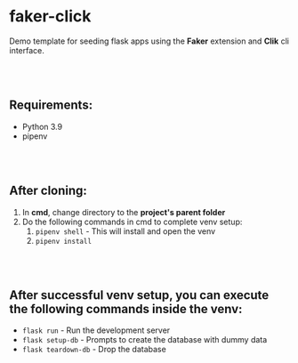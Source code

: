 # faker-click
Demo template for seeding flask apps using the **Faker** extension and **Clik** cli interface.

<br>
<br>

## Requirements:
- Python 3.9
- pipenv

<br>
<br>

## After cloning:
1. In **cmd**, change directory to the **project's parent folder**
2. Do the following commands in cmd to complete venv setup:
    1. `pipenv shell` - This will install and open the venv
    2. `pipenv install`

<br>
<br>

## After successful venv setup, you can execute the following commands inside the venv:
- `flask run` - Run the development server
- `flask setup-db` - Prompts to create the database with dummy data
- `flask teardown-db` - Drop the database
